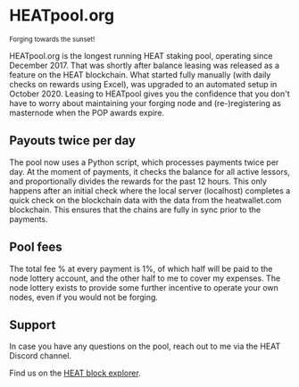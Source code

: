 # HEATpool.org
<small>Forging towards the sunset!</small>

HEATpool.org is the longest running HEAT staking pool, operating since December 2017. That was shortly after balance leasing was released as a feature on the HEAT blockchain. What started fully manually (with daily checks on rewards using Excel), was upgraded to an automated setup in October 2020. Leasing to HEATpool gives you the confidence that you don't have to worry about maintaining your forging node and (re-)registering as masternode when the POP awards expire.

## Payouts twice per day
The pool now uses a Python script, which processes payments twice per day. At the moment of payments, it checks the balance for all active lessors, and proportionally divides the rewards for the past 12 hours. This only happens after an initial check where the local server (localhost) completes a quick check on the blockchain data with the data from the heatwallet.com blockchain. This ensures that the chains are fully in sync prior to the payments.

## Pool fees
The total fee % at every payment is 1%, of which half will be paid to the node lottery account, and the other half to me to cover my expenses. The node lottery exists to provide some further incentive to operate your own nodes, even if you would not be forging.

## Support
In case you have any questions on the pool, reach out to me via the HEAT Discord channel.

Find us on the [HEAT block explorer](https://heatwallet.com/#/explorer-account/14341139527820664250/transactions).
